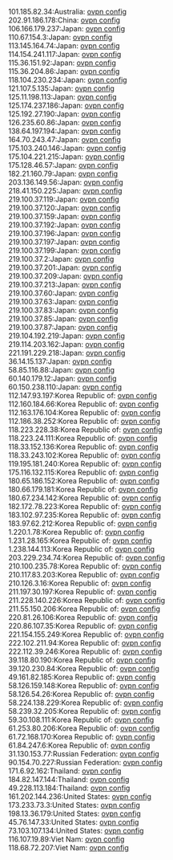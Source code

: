 101.185.82.34:Australia: [ovpn config](vpn/101_185_82_34.ovpn)  
202.91.186.178:China: [ovpn config](vpn/202_91_186_178.ovpn)  
106.166.179.237:Japan: [ovpn config](vpn/106_166_179_237.ovpn)  
110.67.154.3:Japan: [ovpn config](vpn/110_67_154_3.ovpn)  
113.145.164.74:Japan: [ovpn config](vpn/113_145_164_74.ovpn)  
114.154.241.117:Japan: [ovpn config](vpn/114_154_241_117.ovpn)  
115.36.151.92:Japan: [ovpn config](vpn/115_36_151_92.ovpn)  
115.36.204.86:Japan: [ovpn config](vpn/115_36_204_86.ovpn)  
118.104.230.234:Japan: [ovpn config](vpn/118_104_230_234.ovpn)  
121.107.5.135:Japan: [ovpn config](vpn/121_107_5_135.ovpn)  
125.11.198.113:Japan: [ovpn config](vpn/125_11_198_113.ovpn)  
125.174.237.186:Japan: [ovpn config](vpn/125_174_237_186.ovpn)  
125.192.27.190:Japan: [ovpn config](vpn/125_192_27_190.ovpn)  
126.235.60.86:Japan: [ovpn config](vpn/126_235_60_86.ovpn)  
138.64.197.194:Japan: [ovpn config](vpn/138_64_197_194.ovpn)  
164.70.243.47:Japan: [ovpn config](vpn/164_70_243_47.ovpn)  
175.103.240.146:Japan: [ovpn config](vpn/175_103_240_146.ovpn)  
175.104.221.215:Japan: [ovpn config](vpn/175_104_221_215.ovpn)  
175.128.46.57:Japan: [ovpn config](vpn/175_128_46_57.ovpn)  
182.21.160.79:Japan: [ovpn config](vpn/182_21_160_79.ovpn)  
203.136.149.56:Japan: [ovpn config](vpn/203_136_149_56.ovpn)  
218.41.150.225:Japan: [ovpn config](vpn/218_41_150_225.ovpn)  
219.100.37.119:Japan: [ovpn config](vpn/219_100_37_119.ovpn)  
219.100.37.120:Japan: [ovpn config](vpn/219_100_37_120.ovpn)  
219.100.37.159:Japan: [ovpn config](vpn/219_100_37_159.ovpn)  
219.100.37.192:Japan: [ovpn config](vpn/219_100_37_192.ovpn)  
219.100.37.196:Japan: [ovpn config](vpn/219_100_37_196.ovpn)  
219.100.37.197:Japan: [ovpn config](vpn/219_100_37_197.ovpn)  
219.100.37.199:Japan: [ovpn config](vpn/219_100_37_199.ovpn)  
219.100.37.2:Japan: [ovpn config](vpn/219_100_37_2.ovpn)  
219.100.37.201:Japan: [ovpn config](vpn/219_100_37_201.ovpn)  
219.100.37.209:Japan: [ovpn config](vpn/219_100_37_209.ovpn)  
219.100.37.213:Japan: [ovpn config](vpn/219_100_37_213.ovpn)  
219.100.37.60:Japan: [ovpn config](vpn/219_100_37_60.ovpn)  
219.100.37.63:Japan: [ovpn config](vpn/219_100_37_63.ovpn)  
219.100.37.83:Japan: [ovpn config](vpn/219_100_37_83.ovpn)  
219.100.37.85:Japan: [ovpn config](vpn/219_100_37_85.ovpn)  
219.100.37.87:Japan: [ovpn config](vpn/219_100_37_87.ovpn)  
219.104.192.219:Japan: [ovpn config](vpn/219_104_192_219.ovpn)  
219.114.203.162:Japan: [ovpn config](vpn/219_114_203_162.ovpn)  
221.191.229.218:Japan: [ovpn config](vpn/221_191_229_218.ovpn)  
36.14.15.137:Japan: [ovpn config](vpn/36_14_15_137.ovpn)  
58.85.116.88:Japan: [ovpn config](vpn/58_85_116_88.ovpn)  
60.140.179.12:Japan: [ovpn config](vpn/60_140_179_12.ovpn)  
60.150.238.110:Japan: [ovpn config](vpn/60_150_238_110.ovpn)  
112.147.93.197:Korea Republic of: [ovpn config](vpn/112_147_93_197.ovpn)  
112.160.184.66:Korea Republic of: [ovpn config](vpn/112_160_184_66.ovpn)  
112.163.176.104:Korea Republic of: [ovpn config](vpn/112_163_176_104.ovpn)  
112.186.38.252:Korea Republic of: [ovpn config](vpn/112_186_38_252.ovpn)  
118.223.228.38:Korea Republic of: [ovpn config](vpn/118_223_228_38.ovpn)  
118.223.24.111:Korea Republic of: [ovpn config](vpn/118_223_24_111.ovpn)  
118.33.152.136:Korea Republic of: [ovpn config](vpn/118_33_152_136.ovpn)  
118.33.243.102:Korea Republic of: [ovpn config](vpn/118_33_243_102.ovpn)  
119.195.181.240:Korea Republic of: [ovpn config](vpn/119_195_181_240.ovpn)  
175.116.132.115:Korea Republic of: [ovpn config](vpn/175_116_132_115.ovpn)  
180.65.186.152:Korea Republic of: [ovpn config](vpn/180_65_186_152.ovpn)  
180.66.179.181:Korea Republic of: [ovpn config](vpn/180_66_179_181.ovpn)  
180.67.234.142:Korea Republic of: [ovpn config](vpn/180_67_234_142.ovpn)  
182.172.78.223:Korea Republic of: [ovpn config](vpn/182_172_78_223.ovpn)  
183.102.97.235:Korea Republic of: [ovpn config](vpn/183_102_97_235.ovpn)  
183.97.62.212:Korea Republic of: [ovpn config](vpn/183_97_62_212.ovpn)  
1.220.1.78:Korea Republic of: [ovpn config](vpn/1_220_1_78.ovpn)  
1.231.28.165:Korea Republic of: [ovpn config](vpn/1_231_28_165.ovpn)  
1.238.144.113:Korea Republic of: [ovpn config](vpn/1_238_144_113.ovpn)  
203.229.234.74:Korea Republic of: [ovpn config](vpn/203_229_234_74.ovpn)  
210.100.235.78:Korea Republic of: [ovpn config](vpn/210_100_235_78.ovpn)  
210.117.83.203:Korea Republic of: [ovpn config](vpn/210_117_83_203.ovpn)  
210.126.3.16:Korea Republic of: [ovpn config](vpn/210_126_3_16.ovpn)  
211.197.30.197:Korea Republic of: [ovpn config](vpn/211_197_30_197.ovpn)  
211.228.140.226:Korea Republic of: [ovpn config](vpn/211_228_140_226.ovpn)  
211.55.150.206:Korea Republic of: [ovpn config](vpn/211_55_150_206.ovpn)  
220.81.26.106:Korea Republic of: [ovpn config](vpn/220_81_26_106.ovpn)  
220.86.107.35:Korea Republic of: [ovpn config](vpn/220_86_107_35.ovpn)  
221.154.155.249:Korea Republic of: [ovpn config](vpn/221_154_155_249.ovpn)  
222.102.211.94:Korea Republic of: [ovpn config](vpn/222_102_211_94.ovpn)  
222.112.39.246:Korea Republic of: [ovpn config](vpn/222_112_39_246.ovpn)  
39.118.80.190:Korea Republic of: [ovpn config](vpn/39_118_80_190.ovpn)  
39.120.230.84:Korea Republic of: [ovpn config](vpn/39_120_230_84.ovpn)  
49.161.82.185:Korea Republic of: [ovpn config](vpn/49_161_82_185.ovpn)  
58.126.159.148:Korea Republic of: [ovpn config](vpn/58_126_159_148.ovpn)  
58.126.54.26:Korea Republic of: [ovpn config](vpn/58_126_54_26.ovpn)  
58.224.138.229:Korea Republic of: [ovpn config](vpn/58_224_138_229.ovpn)  
58.239.32.205:Korea Republic of: [ovpn config](vpn/58_239_32_205.ovpn)  
59.30.108.111:Korea Republic of: [ovpn config](vpn/59_30_108_111.ovpn)  
61.253.80.206:Korea Republic of: [ovpn config](vpn/61_253_80_206.ovpn)  
61.72.168.170:Korea Republic of: [ovpn config](vpn/61_72_168_170.ovpn)  
61.84.247.6:Korea Republic of: [ovpn config](vpn/61_84_247_6.ovpn)  
31.130.153.77:Russian Federation: [ovpn config](vpn/31_130_153_77.ovpn)  
90.154.70.227:Russian Federation: [ovpn config](vpn/90_154_70_227.ovpn)  
171.6.92.162:Thailand: [ovpn config](vpn/171_6_92_162.ovpn)  
184.82.147.144:Thailand: [ovpn config](vpn/184_82_147_144.ovpn)  
49.228.113.184:Thailand: [ovpn config](vpn/49_228_113_184.ovpn)  
161.202.144.236:United States: [ovpn config](vpn/161_202_144_236.ovpn)  
173.233.73.3:United States: [ovpn config](vpn/173_233_73_3.ovpn)  
198.13.36.179:United States: [ovpn config](vpn/198_13_36_179.ovpn)  
45.76.147.33:United States: [ovpn config](vpn/45_76_147_33.ovpn)  
73.103.107.134:United States: [ovpn config](vpn/73_103_107_134.ovpn)  
116.107.19.89:Viet Nam: [ovpn config](vpn/116_107_19_89.ovpn)  
118.68.72.207:Viet Nam: [ovpn config](vpn/118_68_72_207.ovpn)  
